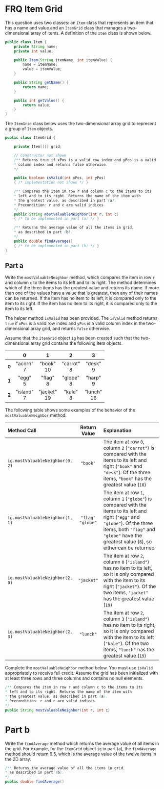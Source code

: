 # FRQ Item Grid

This question uses two classes: an `Item` class that represents an item that has a name and value and an `ItemGrid` class that manages a two-dimensional array of items. A definition of the `Item` class is shown below.

~~~java
public class Item {
    private String name;
    private int value;

    public Item(String itemName, int itemValue) {
        name = itemName;
        value = itemValue;
    }

    public String getName() {
        return name;
    }

    public int getValue() {
        return value;
    }
}
~~~

The `ItemGrid` class below uses the two-dimensional array grid to represent a group of `Item` objects.

~~~java
public class ItemGrid {

    private Item[][] grid;

    // Constructor not shown
    /** Returns true if xPos is a valid row index and yPos is a valid
    * column index and returns false otherwise.
    */

    public boolean isValid(int xPos, int yPos)
    { /* implementation not shown */ }

    /** Compares the item in row r and column c to the items to its
    * left and to its right. Returns the name of the item with
    * the greatest value, as described in part (a).
    * Precondition: r and c are valid indices
    */
    public String mostValuableNeighbor(int r, int c)
    { /* to be implemented in part (a) */ }

    /** Returns the average value of all the items in grid,
    * as described in part (b).
    */
    public double findAverage()
    { /* to be implemented in part (b) */ }
}
~~~

## Part a

Write the `mostValuableNeighbor` method, which compares the item in row `r` and column `c` to the items to its left and to its right. The method determines which of the three items has the greatest value and returns its name. If more than one of the values have a value that is greatest, then any of their names can be returned. If the item has no item to its left, it is compared only to the item to its right. If the item has no item to its right, it is compared only to the item to its left.

The helper method `isValid` has been provided. The `isValid` method returns `true` if `xPos` is a valid row index and `yPos` is a valid column index in the two-dimensional array grid, and returns `false` otherwise.

Assume that the `ItemGrid` object `ig` has been created such that the two-dimensional array grid contains the following item objects.

|| 0 | 1 | 2 | 3 |
|-|:-:|:-:|:-:|:-:|
|**0**|"acorn"<br>7|"book"<br>10|"carrot"<br>8|"desk"<br>9|
|**1**|"egg"<br>5|"flag"<br>8|"globe"<br>8|"harp"<br>9|
|**2**|"island"<br>7|"jacket"<br>19|"kale"<br>8|"lunch"<br>16|

The following table shows some examples of the behavior of the `mostValuableNeighbor` method.

| **Method Call** | **Return Value** | **Explanation** |
| :-------------- | :--------------: | :-------------- |
| `ig.mostValuableNeighbor(0, 2)` | `"book"` | The item at row `0`, column `2` (`"carrot"`) is compared with the items to its left and right (`"book"` and `"desk"`). Of the three items, `"book"` has the greatest value (`10`) |
| `ig.mostValuableNeighbor(1, 1)` | `"flag"` `"globe"` | The item at row `1`, column `1` (`"globe"`) is compared with the items to its left and right (`"egg"` and `"globe"`). Of the three items, both `"flag"` and `"globe"` have the greatest value (`8`), so either can be returned |
| `ig.mostValuableNeighbor(2, 0)` | `"jacket"` | The item at row `2`, column `0` (`"island"`) has no item to its left, so it is only compared with the item to its right (`"jacket"`). Of the two items, `"jacket"` has the greatest value (`19`) |
| `ig.mostValuableNeighbor(2, 3)` | `"lunch"` | The item at row `2`, column `3` (`"island"`) has no item to its right, so it is only compared with the item to its left (`"kale"`). Of the two items, `"lunch"` has the greatest value (`19`) |

Complete the `mostValuableNeighbor` method below. You must use `isValid` appropriately to receive full credit. Assume the grid has been initialized with at least three rows and three columns and contains no null elements.

~~~java
/** Compares the item in row r and column c to the items to its
* left and to its right. Returns the name of the item with
* the greatest value, as described in part (a).
* Precondition: r and c are valid indices
*/
public String mostValuableNeighbor(int r, int c)
~~~

# Part b

Write the `findAverage` method which returns the average value of all items in the grid. For example, for the `ItemGrid` object `ig` in part (a), the `findAverage` method should return 9.5, which is the average value of the twelve items in the 2D array.

~~~java
/** Returns the average value of all the items in grid,
* as described in part (b).
*/
public double findAverage()
~~~
